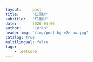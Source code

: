 ```yaml
---
layout:     post
title:      "红黑树"
subtitle:   "红黑树"
date:       2020-04-06
author:     "Lerko"
header-img: "/img/post-bg-e2e-ux.jpg"
catalog: true
multilingual: false
tags:
    - leetcode
---
```

